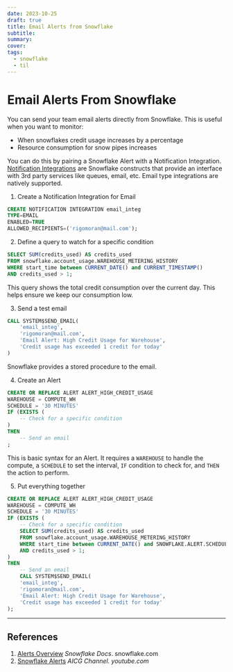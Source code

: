 ```yaml
---
date: 2023-10-25
draft: true
title: Email Alerts from Snowflake
subtitle: 
summary: 
cover: 
tags:
  - snowflake
  - til
---
```

# Email Alerts From Snowflake

You can send your team email alerts directly from Snowflake. This is useful when you want to monitor:
 - When snowflakes credit usage increases by a percentage
 - Resource consumption for snow pipes increases

You can do this by pairing a Snowflake Alert with a Notification Integration. [Notification Integrations](https://docs.snowflake.com/en/user-guide/alerts) are Snowflake constructs that provide an interface with 3rd party services like queues, email, etc. Email type integrations are natively supported.

1. Create a Notification Integration for Email
```sql
CREATE NOTIFICATION INTEGRATION email_integ
TYPE=EMAIL
ENABLED=TRUE
ALLOWED_RECIPIENTS=('rigomoran@mail.com');
```

2. Define a query to watch for a specific condition
```sql
SELECT SUM(credits_used) AS credits_used
FROM snowflake.account_usage.WAREHOUSE_METERING_HISTORY
WHERE start_time between CURRENT_DATE() and CURRENT_TIMESTAMP()
AND credits_used > 1;
```
This query shows the total credit consumption over the current day. This helps ensure we keep our consumption low.

3. Send a test email
```sql
CALL SYSTEM$SEND_EMAIL(
    'email_integ',
    'rigomoran@mail.com',
    'Email Alert: High Credit Usage for Warehouse',
    'Credit usage has exceeded 1 credit for today'
)
```
Snowflake provides a stored procedure to the email.


4. Create an Alert
```sql
CREATE OR REPLACE ALERT ALERT_HIGH_CREDIT_USAGE
WAREHOUSE = COMPUTE_WH
SCHEDULE = '30 MINUTES'
IF (EXISTS (
	-- Check for a specific condition
)
THEN 
	-- Send an email
;
```
This is basic syntax for an Alert. It requires a `WAREHOUSE` to handle the compute, a `SCHEDULE` to set the interval, `IF` condition to check for, and `THEN` the action to perform.

5. Put everything together
```sql
CREATE OR REPLACE ALERT ALERT_HIGH_CREDIT_USAGE
WAREHOUSE = COMPUTE_WH
SCHEDULE = '30 MINUTES'
IF (EXISTS (
	-- Check for a specific condition
    SELECT SUM(credits_used) AS credits_used
    FROM snowflake.account_usage.WAREHOUSE_METERING_HISTORY
    WHERE start_time between CURRENT_DATE() and SNOWFLAKE.ALERT.SCHEDULED_TIME()
    AND credits_used > 1;
)
THEN 
	-- Send an email
	CALL SYSTEM$SEND_EMAIL(
    'email_integ',
    'rigomoran@mail.com',
    'Email Alert: High Credit Usage for Warehouse',
    'Credit usage has exceeded 1 credit for today'
);
```

---
## References
1. [Alerts Overview](https://docs.snowflake.com/en/guides-overview-alerts) *Snowflake Docs*. snowflake.com
2. [Snowflake Alerts](https://www.youtube.com/watch?v=pRZ8v6NIAq8) *AICG Channel. youtube.com*
